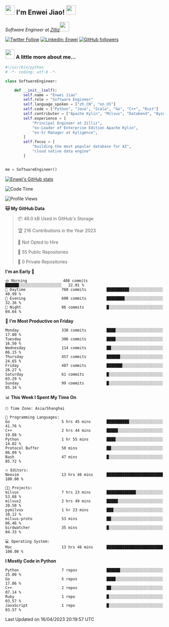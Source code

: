 <h2><img src="https://emojis.slackmojis.com/emojis/images/1531849430/4246/blob-sunglasses.gif?1531849430" width="30"/> I'm  Enwei Jiao! <img src="https://media.giphy.com/media/juBt25nT1KGys/giphy.gif" width=30> </h2>
<!-- <img align='right' src="https://media.giphy.com/media/M9gbBd9nbDrOTu1Mqx/giphy.gif" width="230"> -->
<p><em>Software Engineer at <a href="https://zilliz.com/">Zilliz</a><img src="https://media.giphy.com/media/WUlplcMpOCEmTGBtBW/giphy.gif" width="30"></em></p>

[![Twitter Follow](https://img.shields.io/twitter/follow/misteranmol?label=Follow)](https://twitter.com/intent/follow?screen_name=EnweiJiao)
[![Linkedin: Enwei](https://img.shields.io/badge/-enwei-blue?style=&logo=Linkedin&logoColor=white&link=https://www.linkedin.com/in/enwei-jiao-41192a97)](https://www.linkedin.com/in/enwei-jiao-41192a97/)
[![GitHub followers](https://img.shields.io/github/followers/jiaoew1991?label=Follow&style=social)](https://github.com/jiaoew1991)


### <img src="https://media.giphy.com/media/VgCDAzcKvsR6OM0uWg/giphy.gif" width="30"> A little more about me...  

```python
#!/usr/bin/python
# -*- coding: utf-8 -*-

class SoftwareEngineer:

    def __init__(self):
        self.name = "Enwei Jiao"
        self.role = "Software Engineer"
        self.language_spoken = ["zh_CN", "en_US"]
        self.code = ["Python", "Java", "Scala", "Go", "C++", "Rust"]
        self.contributer = ["Apache Kylin", "Milvus", "Databend", "Byzer-Lang"]
        self.experience = [
            "Principal Engineer at Zilliz",
            "ex-Leader of Enterprise Edition Apache Kylin",
            "ex-Sr Manager at Kyligence",
        ]
        self.focus = [
            "building the most popular database for AI",
            "cloud native data engine"
        ]


me = SoftwareEngineer()
```

[![Enwei's GitHub stats](https://github-readme-stats.vercel.app/api?username=jiaoew1991&count_private=true&show_icons=true)](https://github.com/jiaoew1991/jiaoew1991)

<!-- [![Top Langs](https://github-readme-stats.vercel.app/api/top-langs/?username=jiaoew1991&layout=compact)](https://github.com/jiaoew1991/jiaoew1991) -->

<!--START_SECTION:waka-->
![Code Time](http://img.shields.io/badge/Code%20Time-633%20hrs%201%20min-blue)

![Profile Views](http://img.shields.io/badge/Profile%20Views-0-blue)

**🐱 My GitHub Data** 

> 📦 46.0 kB Used in GitHub's Storage 
 > 
> 🏆 216 Contributions in the Year 2023
 > 
> 🚫 Not Opted to Hire
 > 
> 📜 55 Public Repositories 
 > 
> 🔑 0 Private Repositories 
 > 
**I'm an Early 🐤** 

```text
🌞 Morning                408 commits         ██████░░░░░░░░░░░░░░░░░░░   22.01 % 
🌆 Daytime                760 commits         ██████████░░░░░░░░░░░░░░░   40.99 % 
🌃 Evening                600 commits         ████████░░░░░░░░░░░░░░░░░   32.36 % 
🌙 Night                  86 commits          █░░░░░░░░░░░░░░░░░░░░░░░░   04.64 % 
```
📅 **I'm Most Productive on Friday** 

```text
Monday                   330 commits         ████░░░░░░░░░░░░░░░░░░░░░   17.80 % 
Tuesday                  306 commits         ████░░░░░░░░░░░░░░░░░░░░░   16.50 % 
Wednesday                114 commits         ██░░░░░░░░░░░░░░░░░░░░░░░   06.15 % 
Thursday                 457 commits         ██████░░░░░░░░░░░░░░░░░░░   24.65 % 
Friday                   487 commits         ███████░░░░░░░░░░░░░░░░░░   26.27 % 
Saturday                 61 commits          █░░░░░░░░░░░░░░░░░░░░░░░░   03.29 % 
Sunday                   99 commits          █░░░░░░░░░░░░░░░░░░░░░░░░   05.34 % 
```


📊 **This Week I Spent My Time On** 

```text
🕑︎ Time Zone: Asia/Shanghai

💬 Programming Languages: 
Go                       5 hrs 45 mins       ██████████░░░░░░░░░░░░░░░   41.76 % 
C++                      2 hrs 44 mins       █████░░░░░░░░░░░░░░░░░░░░   19.88 % 
Python                   1 hr 55 mins        ████░░░░░░░░░░░░░░░░░░░░░   14.02 % 
Protocol Buffer          50 mins             ██░░░░░░░░░░░░░░░░░░░░░░░   06.09 % 
Bash                     47 mins             █░░░░░░░░░░░░░░░░░░░░░░░░   05.72 % 

🔥 Editors: 
Neovim                   13 hrs 46 mins      █████████████████████████   100.00 % 

🐱‍💻 Projects: 
milvus                   7 hrs 23 mins       █████████████░░░░░░░░░░░░   53.68 % 
milvus2                  2 hrs 49 mins       █████░░░░░░░░░░░░░░░░░░░░   20.50 % 
pymilvus                 1 hr 23 mins        ███░░░░░░░░░░░░░░░░░░░░░░   10.12 % 
milvus-proto             53 mins             ██░░░░░░░░░░░░░░░░░░░░░░░   06.46 % 
birdwatcher              35 mins             █░░░░░░░░░░░░░░░░░░░░░░░░   04.33 % 

💻 Operating System: 
Mac                      13 hrs 46 mins      █████████████████████████   100.00 % 
```

**I Mostly Code in Python** 

```text
Python                   7 repos             ██████░░░░░░░░░░░░░░░░░░░   25.00 % 
Go                       5 repos             ████░░░░░░░░░░░░░░░░░░░░░   17.86 % 
C++                      2 repos             ██░░░░░░░░░░░░░░░░░░░░░░░   07.14 % 
Ruby                     1 repo              █░░░░░░░░░░░░░░░░░░░░░░░░   03.57 % 
JavaScript               1 repo              █░░░░░░░░░░░░░░░░░░░░░░░░   03.57 % 
```




 Last Updated on 16/04/2023 20:19:57 UTC
<!--END_SECTION:waka-->
